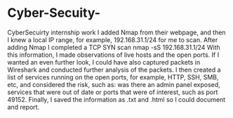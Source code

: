 # Cyber-Secuity-
CyberSecuirty internship work
I added Nmap from their webpage, and then I knew a local IP range, for example, 192.168.31.1/24 for me to scan. After adding Nmap I completed a TCP SYN scan
nmap -sS 192.168.31.1/24
With this information, I made observations of live hosts and the open ports. If I wanted an even further look, I could have also captured packets in Wireshark and conducted further analysis of the packets. I then created a list of services running on the open ports, for example, HTTP, SSH, SMB, etc, and considered the risk, such as: was there an admin panel exposed, services that were out of date or ports that were of interest, such as port 49152. Finally, I saved the information as .txt and .html so I could document and report.

